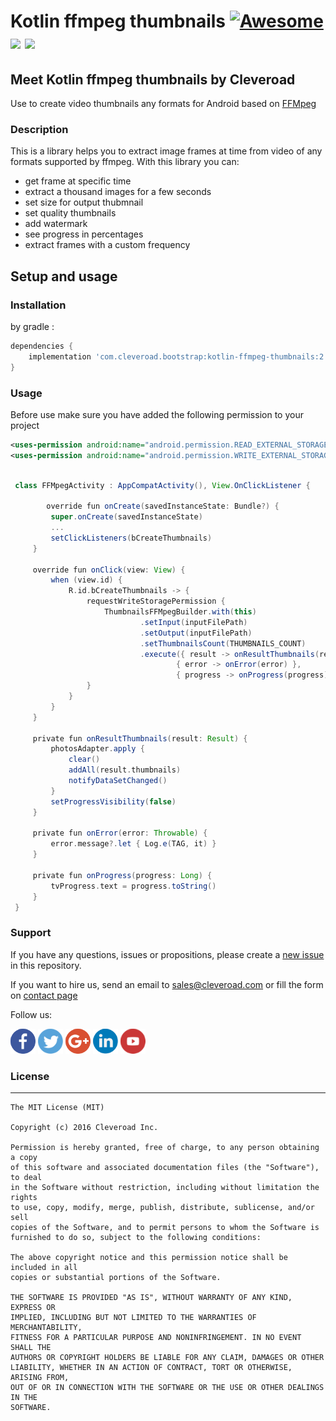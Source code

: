 # Kotlin ffmpeg thumbnails [![Awesome](https://cdn.rawgit.com/sindresorhus/awesome/d7305f38d29fed78fa85652e3a63e154dd8e8829/media/badge.svg)](https://github.com/sindresorhus/awesome) <img src="https://www.cleveroad.com/public/comercial/label-android.svg" height="19"> <a href="https://www.cleveroad.com/?utm_source=github&utm_medium=label&utm_campaign=contacts"><img src="https://www.cleveroad.com/public/comercial/label-cleveroad.svg" height="19"></a>

## Meet Kotlin ffmpeg thumbnails by Cleveroad

Use to create video thumbnails any formats for Android based on [FFMpeg](https://www.ffmpeg.org/)

### Description ###

This is a library helps you to extract image frames at time from video of any formats supported by ffmpeg.
With this library you can:

- get frame at specific time
- extract a thousand images for a few seconds
- set size for output thubmnail
- set quality thumbnails
- add watermark
- see progress in percentages
- extract frames with a custom frequency

## Setup and usage
### Installation
by gradle : 
```groovy
dependencies {
    implementation 'com.cleveroad.bootstrap:kotlin-ffmpeg-thumbnails:2.0.0'
}
```

### Usage ###

Before use make sure you  have added the following permission to your project
```xml
<uses-permission android:name="android.permission.READ_EXTERNAL_STORAGE"/>
<uses-permission android:name="android.permission.WRITE_EXTERNAL_STORAGE"/>
```

```groovy

 class FFMpegActivity : AppCompatActivity(), View.OnClickListener {

        override fun onCreate(savedInstanceState: Bundle?) {
         super.onCreate(savedInstanceState)
         ...
         setClickListeners(bCreateThumbnails)
     }

     override fun onClick(view: View) {
         when (view.id) {
             R.id.bCreateThumbnails -> {
                 requestWriteStoragePermission {
                     ThumbnailsFFMpegBuilder.with(this)
                             .setInput(inputFilePath)
                             .setOutput(inputFilePath)
                             .setThumbnailsCount(THUMBNAILS_COUNT)
                             .execute({ result -> onResultThumbnails(result) },
                                     { error -> onError(error) },
                                     { progress -> onProgress(progress) })
                 }
             }
         }
     }

     private fun onResultThumbnails(result: Result) {
         photosAdapter.apply {
             clear()
             addAll(result.thumbnails)
             notifyDataSetChanged()
         }
         setProgressVisibility(false)
     }

     private fun onError(error: Throwable) {
         error.message?.let { Log.e(TAG, it) }
     }

     private fun onProgress(progress: Long) {
         tvProgress.text = progress.toString()
     }
 }

```

### Support ###
If you have any questions, issues or propositions, please create a <a href="../../issues/new">new issue</a> in this repository.

If you want to hire us, send an email to sales@cleveroad.com or fill the form on <a href="https://www.cleveroad.com/contact">contact page</a>

Follow us:

[![Awesome](/images/social/facebook.png)](https://www.facebook.com/cleveroadinc/)   [![Awesome](/images/social/twitter.png)](https://twitter.com/cleveroadinc)   [![Awesome](/images/social/google.png)](https://plus.google.com/+CleveroadInc)   [![Awesome](/images/social/linkedin.png)](https://www.linkedin.com/company/cleveroad-inc-)   [![Awesome](/images/social/youtube.png)](https://www.youtube.com/channel/UCFNHnq1sEtLiy0YCRHG2Vaw)
<br/>

### License ###
* * *
    The MIT License (MIT)
    
    Copyright (c) 2016 Cleveroad Inc.
    
    Permission is hereby granted, free of charge, to any person obtaining a copy
    of this software and associated documentation files (the "Software"), to deal
    in the Software without restriction, including without limitation the rights
    to use, copy, modify, merge, publish, distribute, sublicense, and/or sell
    copies of the Software, and to permit persons to whom the Software is
    furnished to do so, subject to the following conditions:
    
    The above copyright notice and this permission notice shall be included in all
    copies or substantial portions of the Software.
    
    THE SOFTWARE IS PROVIDED "AS IS", WITHOUT WARRANTY OF ANY KIND, EXPRESS OR
    IMPLIED, INCLUDING BUT NOT LIMITED TO THE WARRANTIES OF MERCHANTABILITY,
    FITNESS FOR A PARTICULAR PURPOSE AND NONINFRINGEMENT. IN NO EVENT SHALL THE
    AUTHORS OR COPYRIGHT HOLDERS BE LIABLE FOR ANY CLAIM, DAMAGES OR OTHER
    LIABILITY, WHETHER IN AN ACTION OF CONTRACT, TORT OR OTHERWISE, ARISING FROM,
    OUT OF OR IN CONNECTION WITH THE SOFTWARE OR THE USE OR OTHER DEALINGS IN THE
    SOFTWARE.
